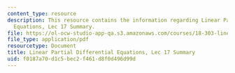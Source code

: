```yaml
---
content_type: resource
description: This resource contains the information regarding Linear Partial Differential
  Equations, Lec 17 Summary.
file: https://ol-ocw-studio-app-qa.s3.amazonaws.com/courses/18-303-linear-partial-differential-equations-analysis-and-numerics-fall-2014/f0187a70d1c5bec2f461d8f0d496d99d_MIT18_303F14_Lecture17.pdf
file_type: application/pdf
resourcetype: Document
title: Linear Partial Differential Equations, Lec 17 Summary
uid: f0187a70-d1c5-bec2-f461-d8f0d496d99d
---
```

